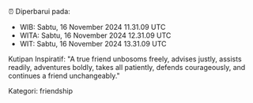 ⏰ Diperbarui pada:
- WIB: Sabtu, 16 November 2024 11.31.09 UTC
- WITA: Sabtu, 16 November 2024 12.31.09 UTC
- WIT: Sabtu, 16 November 2024 13.31.09 UTC

Kutipan Inspiratif:
"A true friend unbosoms freely, advises justly, assists readily, adventures boldly, takes all patiently, defends courageously, and continues a friend unchangeably."


Kategori: friendship

